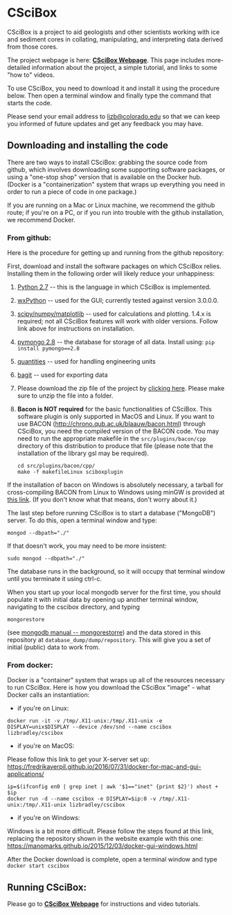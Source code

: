 # CSciBox
CSciBox is a project to aid geologists and other scientists working with ice and sediment cores in collating, manipulating, and interpreting data derived from those cores.

The project webpage is here:  [**CSciBox Webpage**](http://www.cs.colorado.edu/~lizb/cscience.html).  This page includes more-detailed information about the project, a simple tutorial, and links to some "how to" videos.

To use CSciBox, you need to download it and install it using the
procedure below.  Then open a terminal window and finally type the
command that starts the code.

Please send your email address to lizb@colorado.edu so that we can
keep you informed of future updates and get any feedback you may have.

## Downloading and installing the code

There are two ways to install CSciBox: grabbing the source code from
github, which involves downloading some supporting software packages,
or using a "one-stop shop" version that is available on the Docker
hub.  (Docker is a "containerization" system that wraps up everything you 
need in order to run a piece of code in one package.)

If you are running on a Mac or Linux machine, we recommend the
github route; if you're on a PC, or if you run into trouble with the
github installation, we recommend Docker.

### From github:

Here is the procedure for getting up and running from the github
repository:

First, download and install the software packages on which CSciBox
relies.  Installing them in the following order will likely reduce
your unhappiness:

1. [Python 2.7](https://www.python.org/downloads/) -- this is the
language in which CSciBox is implemented.

2. [wxPython](http://www.wxpython.org/download.php) -- used for the
GUI; currently tested against version 3.0.0.0.

3. [scipy/numpy/matplotlib](http://www.scipy.org/install.html) -- used
for calculations and plotting. 1.4.x is required; not all CSciBox
features will work with older versions.  Follow link above for
instructions on installation.

4. [pymongo
2.8](http://api.mongodb.org/python/current/installation.html) -- the
database for storage of all data.  Install using: `pip install
pymongo==2.8`

5. [quantities](https://pypi.python.org/pypi/quantities) -- used for
handling engineering units

6. [bagit](http://libraryofcongress.github.io/bagit-python/) -- used
for exporting data

7. Please download the zip file of the project by
[clicking here](https://github.com/lizbradley/cscibox/archive/master.zip).
Please make sure to unzip the file into a folder.

8. **Bacon is NOT required** for the basic functionalities
of CSciBox. This software plugin is only supported in MacOS and Linux.
If you want to use BACON
(http://chrono.qub.ac.uk/blaauw/bacon.html) through CSciBox, you need
the compiled version of the BACON code.  You may need to run the
appropriate makefile in the `src/plugins/bacon/cpp` directory of this
distribution to produce that file (please note that the installation
of the library gsl may be required).
	```shell
    cd src/plugins/bacon/cpp/
    make -f makefileLinux sciboxplugin
	```
  If the installation of bacon on Windows is absolutely necessary,
a tarball for cross-compiling BACON from Linux to Windows using minGW 
is provided at [this link](http://www.cs.colorado.edu/~lizb/cscience/crossbacon.tgz).
(If you don't know what that means, don't worry about it.)

The last step before running CSciBox is to start a database
("MongoDB") server.  To do this, open a terminal window and type:

    mongod --dbpath="./"

If that doesn't work, you may need to be more insistent:

    sudo mongod --dbpath="./"

The database runs in the background, so it will occupy that terminal
window until you terminate it using ctrl-c.

When you start up your local mongodb server for the first time, you
should populate it with initial data by opening up another terminal
window, navigating to the cscibox directory, and typing

    mongorestore

(see [mongodb manual -- mongorestorre](
http://docs.mongodb.org/manual/reference/program/mongorestore/)) and
the data stored in this repository at
`database_dump/dump/repository`. This will give you a set of initial
(public) data to work from.

### From docker:

Docker is a "container" system that wraps up all of the resources
necessary to run CSciBox.  Here is how you download the CSciBox
"image" - what Docker calls an instantiation:

- if you're on Linux:

```
docker run -it -v /tmp/.X11-unix:/tmp/.X11-unix -e DISPLAY=unix$DISPLAY --device /dev/snd --name cscibox lizbradley/cscibox
```
- if you're on MacOS:

Please follow this link to get your X-server set up: https://fredrikaverpil.github.io/2016/07/31/docker-for-mac-and-gui-applications/
```
ip=$(ifconfig en0 | grep inet | awk '$1=="inet" {print $2}') xhost + $ip
docker run -d --name cscibox -e DISPLAY=$ip:0 -v /tmp/.X11-unix:/tmp/.X11-unix lizbradley/cscibox
```
- if  you're on Windows:

Windows is a bit more difficult.  Please follow the steps found at this link,
replacing the repository shown in the website example with this one:
https://manomarks.github.io/2015/12/03/docker-gui-windows.html

After the Docker download is complete, open a terminal window and type
```docker start cscibox```


## Running CSciBox: 

Please go to [**CSciBox
Webpage**](http://www.cs.colorado.edu/~lizb/cscience.html) for
instructions and video tutorials.

